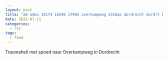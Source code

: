 ```yaml
---
layout: post
title: "a0 ambu 18174 18196 17992 overkampweg 3318ap dordrecht dordrt bon 103183"
date: 2025-07-11
categories: 
  - rss
tags: 
  - feed
---
```


Traumaheli met spoed naar Overkampweg in Dordrecht
